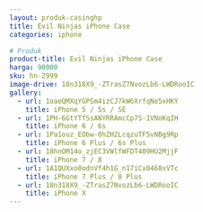 ```yaml
---
layout: produk-casinghp
title: Evil Ninjas iPhone Case
categories: iphone

# Produk
product-title: Evil Ninjas iPhone Case
harga: 90000
sku: hn-2999
image-drive: 18n318X9_-ZTrasZ7NvozLb6-LWDRooIC
gallery:
  - url: 1oaeQMXqYGPSm4izCJ7kW6XrfqNe5xHKY
    title: iPhone 5 / 5s / SE
  - url: 1PH-6GtYTfSsANYRRAmcCp7S-1VNoKqIH
    title: iPhone 6 / 6s
  - url: 1Pa1ouz_EObw-0hZH2LcqzuTF5vNBg9Rp
    title: iPhone 6 Plus / 6s Plus
  - url: 18hnOM14o_zjEC3VWlfWFDT409HU2MjjF
    title: iPhone 7 / 8
  - url: 1A1QUXxo0odnVf4h1G_n17iCx0468xVTc
    title: iPhone 7 Plus / 8 Plus
  - url: 18n318X9_-ZTrasZ7NvozLb6-LWDRooIC
    title: iPhone X
---
```


